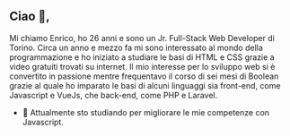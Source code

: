 ## Ciao 👋,
Mi chiamo Enrico, ho 26 anni e sono un Jr. Full-Stack Web Developer di Torino.
Circa un anno e mezzo fa mi sono interessato al mondo della programmazione e ho iniziato a studiare le basi di HTML e CSS grazie a video gratuiti trovati su internet. Il mio interesse per lo sviluppo web si è convertito in passione mentre frequentavo il corso di sei mesi di Boolean grazie al quale ho imparato le basi di alcuni linguaggi sia front-end, come Javascript e VueJs, che back-end, come PHP e Laravel.

- 🌱 Attualmente sto studiando per migliorare le mie competenze con Javascript.







